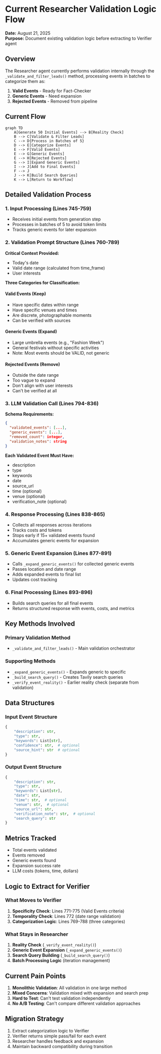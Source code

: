 # Current Researcher Validation Logic Flow

**Date:** August 21, 2025  
**Purpose:** Document existing validation logic before extracting to Verifier agent

## Overview

The Researcher agent currently performs validation internally through the `_validate_and_filter_leads()` method, processing events in batches to categorize them as:
1. **Valid Events** - Ready for Fact-Checker
2. **Generic Events** - Need expansion
3. **Rejected Events** - Removed from pipeline

## Current Flow

```mermaid
graph TD
    A[Generate 50 Initial Events] --> B[Reality Check]
    B --> C[Validate & Filter Leads]
    C --> D{Process in Batches of 5}
    D --> E[Categorize Events]
    E --> F[Valid Events]
    E --> G[Generic Events]
    E --> H[Rejected Events]
    G --> I[Expand Generic Events]
    I --> J[Add to Final Events]
    F --> J
    J --> K[Build Search Queries]
    K --> L[Return to Workflow]
```

## Detailed Validation Process

### 1. Input Processing (Lines 745-759)
- Receives initial events from generation step
- Processes in batches of 5 to avoid token limits
- Tracks generic events for later expansion

### 2. Validation Prompt Structure (Lines 760-789)

**Critical Context Provided:**
- Today's date
- Valid date range (calculated from time_frame)
- User interests

**Three Categories for Classification:**

#### Valid Events (Keep)
- Have specific dates within range
- Have specific venues and times
- Are discrete, photographable moments
- Can be verified with sources

#### Generic Events (Expand)
- Large umbrella events (e.g., "Fashion Week")
- General festivals without specific activities
- Note: Most events should be VALID, not generic

#### Rejected Events (Remove)
- Outside the date range
- Too vague to expand
- Don't align with user interests
- Can't be verified at all

### 3. LLM Validation Call (Lines 794-836)

**Schema Requirements:**
```json
{
  "validated_events": [...],
  "generic_events": [...],
  "removed_count": integer,
  "validation_notes": string
}
```

**Each Validated Event Must Have:**
- description
- type
- keywords
- date
- source_url
- time (optional)
- venue (optional)
- verification_note (optional)

### 4. Response Processing (Lines 838-865)

- Collects all responses across iterations
- Tracks costs and tokens
- Stops early if 15+ validated events found
- Accumulates generic events for expansion

### 5. Generic Event Expansion (Lines 877-891)

- Calls `_expand_generic_events()` for collected generic events
- Passes location and date range
- Adds expanded events to final list
- Updates cost tracking

### 6. Final Processing (Lines 893-896)

- Builds search queries for all final events
- Returns structured response with events, costs, and metrics

## Key Methods Involved

### Primary Validation Method
- `_validate_and_filter_leads()` - Main validation orchestrator

### Supporting Methods
- `_expand_generic_events()` - Expands generic to specific
- `_build_search_query()` - Creates Tavily search queries
- `_verify_event_reality()` - Earlier reality check (separate from validation)

## Data Structures

### Input Event Structure
```python
{
    "description": str,
    "type": str,
    "keywords": List[str],
    "confidence": str,  # optional
    "source_hint": str  # optional
}
```

### Output Event Structure
```python
{
    "description": str,
    "type": str,
    "keywords": List[str],
    "date": str,
    "time": str,  # optional
    "venue": str,  # optional
    "source_url": str,
    "verification_note": str,  # optional
    "search_query": str
}
```

## Metrics Tracked

- Total events validated
- Events removed
- Generic events found
- Expansion success rate
- LLM costs (tokens, time, dollars)

## Logic to Extract for Verifier

### What Moves to Verifier
1. **Specificity Check**: Lines 771-775 (Valid Events criteria)
2. **Temporality Check**: Lines 772 (date range validation)
3. **Categorization Logic**: Lines 769-788 (three categories)

### What Stays in Researcher
1. **Reality Check** (`_verify_event_reality()`)
2. **Generic Event Expansion** (`_expand_generic_events()`)
3. **Search Query Building** (`_build_search_query()`)
4. **Batch Processing Logic** (iteration management)

## Current Pain Points

1. **Monolithic Validation**: All validation in one large method
2. **Mixed Concerns**: Validation mixed with expansion and search prep
3. **Hard to Test**: Can't test validation independently
4. **No A/B Testing**: Can't compare different validation approaches

## Migration Strategy

1. Extract categorization logic to Verifier
2. Verifier returns simple pass/fail for each event
3. Researcher handles feedback and expansion
4. Maintain backward compatibility during transition
